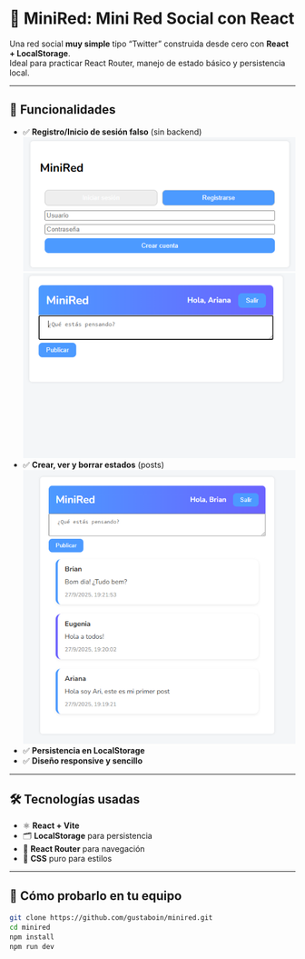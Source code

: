 # 🧠 MiniRed: Mini Red Social con React

Una red social **muy simple** tipo “Twitter” construida desde cero con **React + LocalStorage**.  
Ideal para practicar React Router, manejo de estado básico y persistencia local.

---

## 🚀 Funcionalidades

- ✅ **Registro/Inicio de sesión falso** (sin backend)
  ![alt text](image.png)
  ![alt text](image-1.png)
- ✅ **Crear, ver y borrar estados** (posts)
  ![alt text](image-2.png)
- ✅ **Persistencia en LocalStorage**
- ✅ **Diseño responsive y sencillo**

---

## 🛠️ Tecnologías usadas

- ⚛️ **React + Vite**
- 🗂️ **LocalStorage** para persistencia
- 🧭 **React Router** para navegación
- 🎨 **CSS** puro para estilos

---

## 🧪 Cómo probarlo en tu equipo

```bash
git clone https://github.com/gustaboin/minired.git
cd minired
npm install
npm run dev
```
